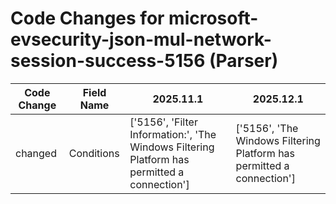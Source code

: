 # Code Changes for microsoft-evsecurity-json-mul-network-session-success-5156 (Parser)

| Code Change | Field Name | 2025.11.1 | 2025.12.1 |
|-------------|------------|-----------|------------|
| changed | Conditions | ['5156', 'Filter Information:', 'The Windows Filtering Platform has permitted a connection'] | ['5156', 'The Windows Filtering Platform has permitted a connection'] |